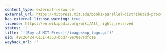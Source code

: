 ```yaml
---
content_type: external-resource
external_url: https://mitpress.mit.edu/books/parallel-distributed-processing-volume-2
has_external_license_warning: true
license: https://en.wikipedia.org/wiki/All_rights_reserved
status: ''
title: '![Buy at MIT Press](/images/mp_logo.gif)'
uid: 49c26424-6161-4363-bbd7-9e70e7adfc1e
wayback_url: ''
---
```

